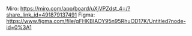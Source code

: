 Miro: 
https://miro.com/app/board/uXjVPZdst_4=/?share_link_id=491879137491
Figma: 
https://www.figma.com/file/gFHKBIAOY95n95RhuOD17K/Untitled?node-id=0%3A1
